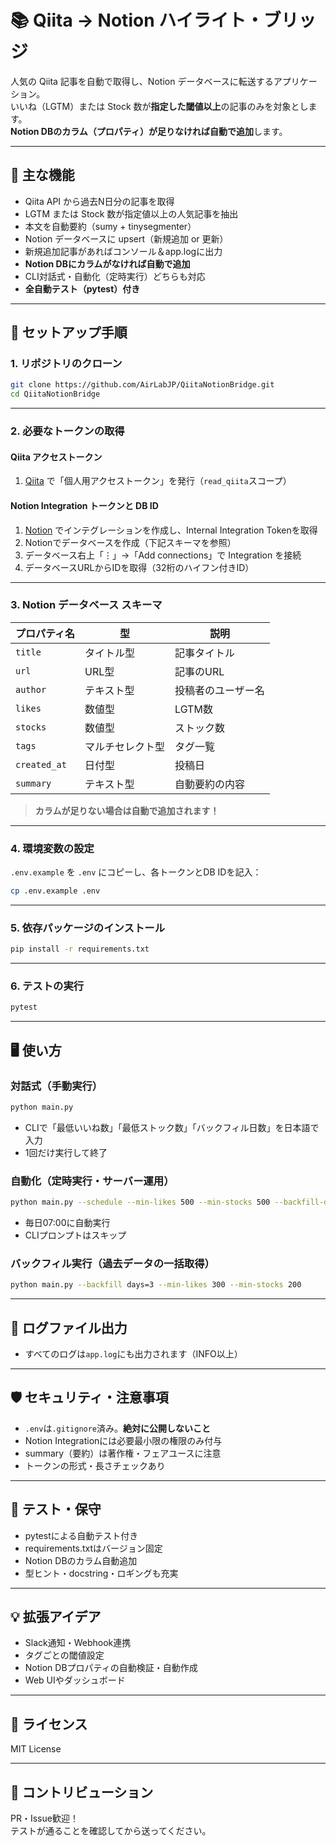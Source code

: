 # 📚 Qiita → Notion ハイライト・ブリッジ

人気の Qiita 記事を自動で取得し、Notion データベースに転送するアプリケーション。  
いいね（LGTM）または Stock 数が**指定した閾値以上**の記事のみを対象とします。  
**Notion DBのカラム（プロパティ）が足りなければ自動で追加**します。

---

## 🚀 主な機能

- Qiita API から過去N日分の記事を取得
- LGTM または Stock 数が指定値以上の人気記事を抽出
- 本文を自動要約（sumy + tinysegmenter）
- Notion データベースに upsert（新規追加 or 更新）
- 新規追加記事があればコンソール＆app.logに出力
- **Notion DBにカラムがなければ自動で追加**
- CLI対話式・自動化（定時実行）どちらも対応
- **全自動テスト（pytest）付き**

---

## 🔧 セットアップ手順

### 1. リポジトリのクローン

```sh
git clone https://github.com/AirLabJP/QiitaNotionBridge.git
cd QiitaNotionBridge
```

---

### 2. 必要なトークンの取得

#### Qiita アクセストークン

1. [Qiita](https://qiita.com/) で「個人用アクセストークン」を発行（`read_qiita`スコープ）

#### Notion Integration トークンと DB ID

1. [Notion](https://www.notion.so/) でインテグレーションを作成し、Internal Integration Tokenを取得
2. Notionでデータベースを作成（下記スキーマを参照）
3. データベース右上「⋮」→「Add connections」で Integration を接続
4. データベースURLからIDを取得（32桁のハイフン付きID）

---

### 3. Notion データベース スキーマ

| プロパティ名 | 型               | 説明               |
| ------------ | ---------------- | ------------------ |
| `title`      | タイトル型       | 記事タイトル       |
| `url`        | URL型            | 記事のURL          |
| `author`     | テキスト型       | 投稿者のユーザー名 |
| `likes`      | 数値型           | LGTM数             |
| `stocks`     | 数値型           | ストック数         |
| `tags`       | マルチセレクト型 | タグ一覧           |
| `created_at` | 日付型           | 投稿日             |
| `summary`    | テキスト型       | 自動要約の内容     |

> **カラムが足りない場合は自動で追加されます！**

---

### 4. 環境変数の設定

`.env.example` を `.env` にコピーし、各トークンとDB IDを記入：

```sh
cp .env.example .env
```

---

### 5. 依存パッケージのインストール

```sh
pip install -r requirements.txt
```

---

### 6. テストの実行

```sh
pytest
```

---

## 🖥️ 使い方

### 対話式（手動実行）

```sh
python main.py
```

- CLIで「最低いいね数」「最低ストック数」「バックフィル日数」を日本語で入力
- 1回だけ実行して終了

### 自動化（定時実行・サーバー運用）

```sh
python main.py --schedule --min-likes 500 --min-stocks 500 --backfill-days 1
```

- 毎日07:00に自動実行
- CLIプロンプトはスキップ

### バックフィル実行（過去データの一括取得）

```sh
python main.py --backfill days=3 --min-likes 300 --min-stocks 200
```

---

## 📝 ログファイル出力

- すべてのログは`app.log`にも出力されます（INFO以上）

---

## 🛡️ セキュリティ・注意事項

- `.env`は`.gitignore`済み。**絶対に公開しないこと**
- Notion Integrationには必要最小限の権限のみ付与
- summary（要約）は著作権・フェアユースに注意
- トークンの形式・長さチェックあり

---

## 🧪 テスト・保守

- pytestによる自動テスト付き
- requirements.txtはバージョン固定
- Notion DBのカラム自動追加
- 型ヒント・docstring・ロギングも充実

---

## 💡 拡張アイデア

- Slack通知・Webhook連携
- タグごとの閾値設定
- Notion DBプロパティの自動検証・自動作成
- Web UIやダッシュボード

---

## 📝 ライセンス

MIT License

---

## 🙌 コントリビューション

PR・Issue歓迎！  
テストが通ることを確認してから送ってください。
